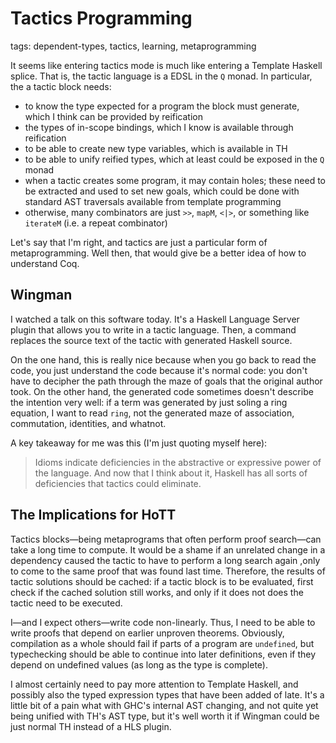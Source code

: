 # Tactics Programming

tags: dependent-types, tactics, learning, metaprogramming

It seems like entering tactics mode is much like entering a Template Haskell splice.
That is, the tactic language is a EDSL in the `Q` monad.
In particular, the a tactic block needs:
  * to know the type expected for a program the block must generate, which I think can be provided by reification
  * the types of in-scope bindings, which I know is available through reification
  * to be able to create new type variables, which is available in TH
  * to be able to unify reified types, which at least could be exposed in the `Q` monad
  * when a tactic creates some program, it may contain holes; these need to be extracted and used to set new goals, which could be done with standard AST traversals available from template programming
  * otherwise, many combinators are just `>>`, `mapM`, `<|>`, or something like `iterateM` (i.e. a repeat combinator)

Let's say that I'm right, and tactics are just a particular form of metaprogramming.
Well then, that would give be a better idea of how to understand Coq.

## Wingman

I watched a talk on this software today.
It's a Haskell Language Server plugin that allows you to write in a tactic language.
Then, a command replaces the source text of the tactic with generated Haskell source.

On the one hand, this is really nice because when you go back to read the code, you just understand the code because it's normal code:
  you don't have to decipher the path through the maze of goals that the original author took.
On the other hand, the generated code sometimes doesn't describe the intention very well:
  if a term was generated by just soling a ring equation, I want to read `ring`, not the generated maze of association, commutation, identities, and whatnot.

A key takeaway for me was this (I'm just quoting myself here):
  > Idioms indicate deficiencies in the abstractive or expressive power of the language.
  > And now that I think about it, Haskell has all sorts of deficiencies that tactics could eliminate.

## The Implications for HoTT

Tactics blocks—being metaprograms that often perform proof search—can take a long time to compute.
It would be a shame if an unrelated change in a dependency caused the tactic to have to perform a long search again ,only to come to the same proof that was found last time.
Therefore, the results of tactic solutions should be cached:
  if a tactic block is to be evaluated, first check if the cached solution still works, and only if it does not does the tactic need to be executed.

I—and I expect others—write code non-linearly.
Thus, I need to be able to write proofs that depend on earlier unproven theorems.
Obviously, compilation as a whole should fail if parts of a program are `undefined`, but typechecking should be able to continue into later definitions, even if they depend on undefined values (as long as the type is complete).

I almost certainly need to pay more attention to Template Haskell, and possibly also the typed expression types that have been added of late.
It's a little bit of a pain what with GHC's internal AST changing, and not quite yet being unified with TH's AST type, but
  it's well worth it if Wingman could be just normal TH instead of a HLS plugin.

